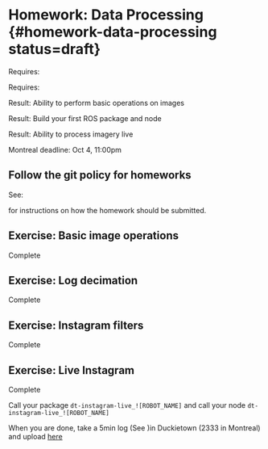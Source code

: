 # Homework: Data Processing {#homework-data-processing status=draft}

<div class='requirements' markdown='1'>

Requires: [](#checkoff_take_a_log)

Requires: [](#introduction_to_ros)

Result: Ability to perform basic operations on images

Result: Build your first ROS package and node

Result: Ability to process imagery live


</div>


Montreal deadline: Oct 4, 11:00pm

## Follow the git policy for homeworks

See: [](#git-policy-homeworks)

for instructions on how the homework should be submitted. 


## Exercise: Basic image operations

Complete [](#exercise-specifications)

## Exercise: Log decimation

Complete [](#exercise-bag-in-out)

## Exercise: Instagram filters

Complete [](#exercise-instagram)

## Exercise: Live Instagram

Complete [](#exercise-instagram-live)

Call your package `dt-instagram-live_![ROBOT_NAME]` and call your node `dt-instagram-live_![ROBOT_NAME]`

When you are done, take a 5min log (See [](#take-a-log))in Duckietown (2333 in Montreal) and upload [here](https://www.dropbox.com/request/0bESmFHuGHGNVBnce3XI)



